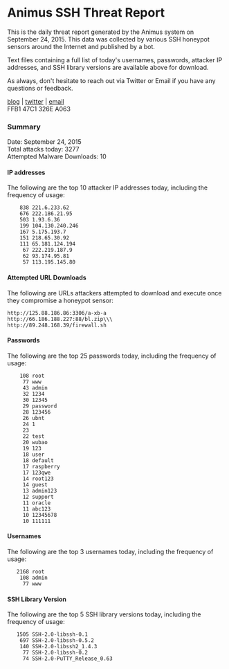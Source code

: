 # Animus SSH Threat Report

This is the daily threat report generated by the Animus system on September 24, 2015. This data was collected by various SSH honeypot sensors around the Internet and published by a bot.  

Text files containing a full list of today's usernames, passwords, attacker IP addresses, and SSH library versions are available above for download.  

As always, don't hesitate to reach out via Twitter or Email if you have any questions or feedback.  

[blog](http://morris.guru) | [twitter](https://twitter.com/andrew___morris) | [email](mailto:andrew@morris.guru)  
FFB1 47C1 326E A063  

### Summary

Date: September 24, 2015  
Total attacks today: 3277  
Attempted Malware Downloads: 10 

#### IP addresses
The following are the top 10 attacker IP addresses today, including the frequency of usage:
```
    838 221.6.233.62
    676 222.186.21.95
    503 1.93.6.36
    199 104.130.240.246
    167 5.175.193.7
    151 218.65.30.92
    111 65.181.124.194
     67 222.219.187.9
     62 93.174.95.81
     57 113.195.145.80
```

#### Attempted URL Downloads
The following are URLs attackers attempted to download and execute once they compromise a honeypot sensor:
```
http://125.88.186.86:3306/a-xb-a
http://66.186.188.227:88/bl.zip\\\
http://89.248.168.39/firewall.sh
```

#### Passwords
The following are the top 25 passwords today, including the frequency of usage:
```
    108 root
     77 www
     43 admin
     32 1234
     30 12345
     29 password
     28 123456
     26 ubnt
     24 1
     23 
     22 test
     20 wubao
     19 123
     18 user
     18 default
     17 raspberry
     17 123qwe
     14 root123
     14 guest
     13 admin123
     12 support
     11 oracle
     11 abc123
     10 12345678
     10 111111
```

#### Usernames
The following are the top 3 usernames today, including the frequency of usage:
```
   2168 root
    108 admin
     77 www
```

#### SSH Library Version
The following are the top 5 SSH library versions today, including the frequency of usage:
```
   1505 SSH-2.0-libssh-0.1
    697 SSH-2.0-libssh-0.5.2
    140 SSH-2.0-libssh2_1.4.3
     77 SSH-2.0-libssh-0.2
     74 SSH-2.0-PuTTY_Release_0.63
```
